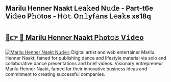 ## Marilu Henner Naakt L𝚎a𝚔ed N𝚞𝚍e - Part-t6e Vi𝚍𝚎o P𝚑𝚘tos - H𝚘𝚝 O𝚗𝚕yf𝚊ns L𝚎a𝚔s xs18q

# <h2><a href="http://kf63z6.oniu.top/?m=Marilu+Henner+Naakt">🔗👉 🔴 Marilu Henner Naakt P𝚑ot𝚘𝚜 V𝚒d𝚎o</a></h2>

[![Marilu Henner Naakt Nu𝚍e𝚜](https://i.imgur.com/0qMVB7G.gif)](http://kf63z6.oniu.top/?m=Marilu+Henner+Naakt)
Digital artist and web entertainer Marilu Henner Naakt, famed for publishing dance and lifestyle material via solo and collaborative dance presentations and brief videos. Visionary entrepreneur Marilu Henner Naakt, famed for their innovative business ideas and commitment to creating successful companies.  
